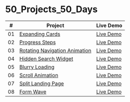 # 50_Projects_50_Days

|  #  | Project                                                                                                                     | Live Demo                                                                         |
| :-: | --------------------------------------------------------------------------------------------------------------------------- | --------------------------------------------------------------------------------- |
| 01  | [Expanding Cards](https://github.com/im-suryansh/50projects50days/tree/main/1%20expanding%20cards)                             | [Live Demo](https://1-expanding-cards-im-suryansh.netlify.app/)               |
| 02  | [Progress Steps](https://github.com/im-suryansh/50projects50days/tree/main/2%20loading)                               | [Live Demo](https://2-progress-steps-im-suryansh.netlify.app/)                |
| 03  | [Rotating Navigation Animation](https://github.com/im-suryansh/50projects50days/tree/main/3%20rotating%20page)| [Live Demo](https://3-rotating-page-im-suryansh.netlify.app/) |
| 04  | [Hidden Search Widget](https://github.com/im-suryansh/50projects50days/tree/main/4%20hidden%20search)                          | [Live Demo](https://4-hidden-search-im-suryansh.netlify.app/)          |
| 05  | [Blurry Loading](https://github.com/im-suryansh/50projects50days/tree/main/5%20blurry%20loading)                               | [Live Demo](https://5-blurry-loading-im-suryansh.netlify.app/)                |
| 06  | [Scroll Animation](https://github.com/im-suryansh/50projects50days/tree/main/6%20scroll%20animation)                           | [Live Demo](https://6-scroll-animation-im-suryansh.netlify.app/)              |
| 07  | [Split Landing Page](https://github.com/im-suryansh/50projects50days/tree/main/7%20split%20landing%20page)                       | [Live Demo](https://7-split-landing-page-im-suryansh.netlify.app/)            |
| 08  | [Form Wave](https://github.com/im-suryansh/50projects50days/tree/main/8%20form%20wave)                                         | [Live Demo](https://8-wavy-form-im-suryansh.netlify.app/)                     |
